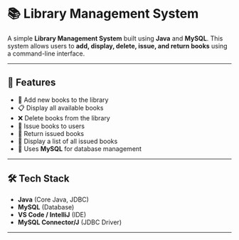 # 📚 Library Management System

A simple **Library Management System** built using **Java** and **MySQL**. This system allows users to **add, display, delete, issue, and return books** using a command-line interface.

---

## 🚀 Features
- 📖 Add new books to the library
- 📋 Display all available books
- ❌ Delete books from the library
- 🔑 Issue books to users
- 🔄 Return issued books
- 📜 Display a list of all issued books
- 🔧 Uses **MySQL** for database management

---

## 🛠 Tech Stack
- **Java** (Core Java, JDBC)
- **MySQL** (Database)
- **VS Code / IntelliJ** (IDE)
- **MySQL Connector/J** (JDBC Driver)

---
